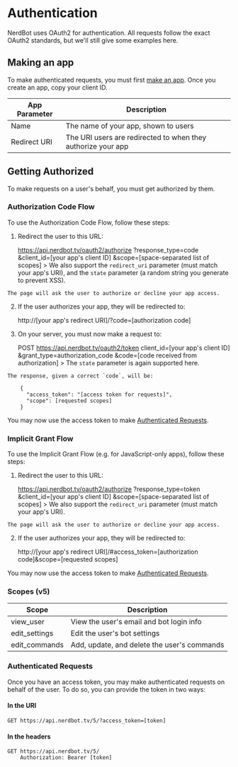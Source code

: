 # Authentication
NerdBot uses OAuth2 for authentication. All requests follow the exact OAuth2 standards, but we'll still give some examples here.

## Making an app
To make authenticated requests, you must first [make an app](https://nerdbot.tv/api/apps/new).
Once you create an app, copy your client ID.

|App Parameter|Description|
|---|---|
|Name|The name of your app, shown to users|
|Redirect URI|The URI users are redirected to when they authorize your app|

## Getting Authorized
To make requests on a user's behalf, you must get authorized by them.

### Authorization Code Flow
To use the Authorization Code Flow, follow these steps:

  1. Redirect the user to this URL:
  
        https://api.nerdbot.tv/oauth2/authorize
          ?response_type=code
          &client_id=[your app's client ID]
          &scope=[space-separated list of scopes]
    > We also support the `redirect_uri` parameter (must match your app's URI), and the `state` parameter (a random string you generate to prevent XSS).
    
    The page will ask the user to authorize or decline your app access.
  
  2. If the user authorizes your app, they will be redirected to:
  
        http://[your app's redirect URI]/?code=[authorization code]
        
  3. On your server, you must now make a request to:
  
        POST https://api.nerdbot.tv/oauth2/token
               client_id=[your app's client ID]
               &grant_type=authorization_code
               &code=[code received from authorization]
    > The `state` parameter is again supported here.
    
    The response, given a correct `code`, will be:
    
        {
          "access_token": "[access token for requests]",
          "scope": [requested scopes]
        }
        
  You may now use the access token to make [Authenticated Requests](#authenticated-requests).
  
### Implicit Grant Flow
To use the Implicit Grant Flow (e.g. for JavaScript-only apps), follow these steps:

  1. Redirect the user to this URL:
  
        https://api.nerdbot.tv/oauth2/authorize
          ?response_type=token
          &client_id=[your app's client ID]
          &scope=[space-separated list of scopes]
    > We also support the `redirect_uri` parameter (must match your app's URI).
    
    The page will ask the user to authorize or decline your app access.
    
  2. If the user authorizes your app, they will be redirected to:
  
        http://[your app's redirect URI]/#access_token=[authorization code]&scope=[requested scopes]
        
  You may now use the access token to make [Authenticated Requests](#authenticated-requests).
  
### Scopes (v5)
|Scope|Description|
|---|---|
view_user|View the user's email and bot login info
edit_settings|Edit the user's bot settings
edit_commands|Add, update, and delete the user's commands


### Authenticated Requests
Once you have an access token, you may make authenticated requests on behalf of the user.
To do so, you can provide the token in two ways:

#### In the URI
    GET https://api.nerdbot.tv/5/?access_token=[token]

#### In the headers
    GET https://api.nerdbot.tv/5/
        Authorization: Bearer [token]
